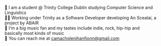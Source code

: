 📖 I am a student @ Trinity College Dublin studying Computer Science and Linguistics <br />
👨‍💻 Working under Trinity as a Software Developer developing An Scealai, a project by ABAIR <br />
🎵 I'm a big music fan and my tastes include indie, rock, hip-hip and basically most kinds of music <br />
💬 You can reach me at camacholenihanfionn@gmail.com <br />
